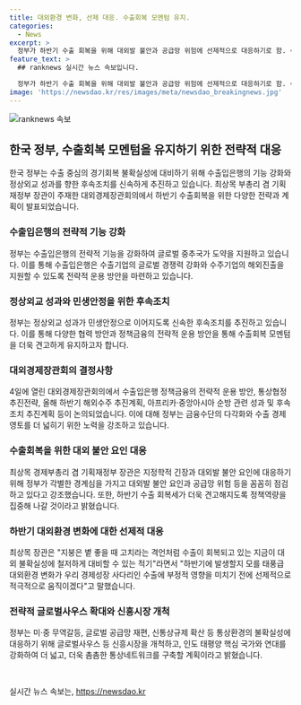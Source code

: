 ```yaml
---
title: 대외환경 변화, 선제 대응. 수출회복 모멘텀 유지.
categories:
  - News
excerpt: >
  정부가 하반기 수출 회복을 위해 대외발 불안과 공급망 위험에 선제적으로 대응하기로 함. 수출입은행 기능 강화로 글로벌 중추국가 도약을 지원, 정상외교 성과 민생안정으로 이어지도록 조치 추진. 최상목 경제부총리는 수출이 회복세를 보이는 상황에서 대외 불확실성에 대비할 적기라고 강조. 지정학적 긴장과 경제 블록화로 글로벌 공급망 재편이 가속화되는 상황에서 정부는 수출입은행 정책금융 운용 방안을 마련하고 지난 20년간 59개국과 FTA 체결로 세계 2위의 경제영토를 확보했다고 강조함.
feature_text: >
  ## ranknews 실시간 뉴스 속보입니다.

  정부가 하반기 수출 회복을 위해 대외발 불안과 공급망 위험에 선제적으로 대응하기로 함. 수출입은행 기능 강화로 글로벌 중추국가 도약을 지원, 정상외교 성과 민생안정으로 이어지도록 조치 추진. 최상목 경제부총리는 수출이 회복세를 보이는 상황에서 대외 불확실성에 대비할 적기라고 강조. 지정학적 긴장과 경제 블록화로 글로벌 공급망 재편이 가속화되는 상황에서 정부는 수출입은행 정책금융 운용 방안을 마련하고 지난 20년간 59개국과 FTA 체결로 세계 2위의 경제영토를 확보했다고 강조함.
image: 'https://newsdao.kr/res/images/meta/newsdao_breakingnews.jpg'
---
```


<p><img src="https://newsdao.kr/res/images/meta/newsdao_breakingnews.jpg" alt="ranknews 속보" /></p>

<h2 data-ke-size="size26">한국 정부, 수출회복 모멘텀을 유지하기 위한 전략적 대응</h2>

<p data-ke-size="size16">한국 정부는 수출 중심의 경기회복 불확실성에 대비하기 위해 수출입은행의 기능 강화와 정상외교 성과를 향한 후속조치를 신속하게 추진하고 있습니다. 최상목 부총리 겸 기획재정부 장관이 주재한 대외경제장관회의에서 하반기 수출회복을 위한 다양한 전략과 계획이 발표되었습니다. </p>

<h3 data-ke-size="size22"><b>수출입은행의 전략적 기능 강화</b></h3>

<p data-ke-size="size16">정부는 수출입은행의 전략적 기능을 강화하여 글로벌 중추국가 도약을 지원하고 있습니다. 이를 통해 수출입은행은 수출기업의 글로벌 경쟁력 강화와 수주기업의 해외진출을 지원할 수 있도록 전략적 운용 방안을 마련하고 있습니다.</p>

<h3 data-ke-size="size22"><b>정상외교 성과와 민생안정을 위한 후속조치</b></h3>

<p data-ke-size="size16">정부는 정상외교 성과가 민생안정으로 이어지도록 신속한 후속조치를 추진하고 있습니다. 이를 통해 다양한 협력 방안과 정책금융의 전략적 운용 방안을 통해 수출회복 모멘텀을 더욱 견고하게 유지하고자 합니다.</p>

<h3 data-ke-size="size22"><b>대외경제장관회의 결정사항</b></h3>

<p data-ke-size="size16">4일에 열린 대외경제장관회의에서 수출입은행 정책금융의 전략적 운용 방안, 통상협정 추진전략, 올해 하반기 해외수주 추진계획, 아프리카·중앙아시아 순방 관련 성과 및 후속조치 추진계획 등이 논의되었습니다. 이에 대해 정부는 금융수단의 다각화와 수출 경제영토를 더 넓히기 위한 노력을 강조하고 있습니다.</p>

<h3 data-ke-size="size22"><b>수출회복을 위한 대외 불안 요인 대응</b></h3>

<p data-ke-size="size16">최상목 경제부총리 겸 기획재정부 장관은 지정학적 긴장과 대외발 불안 요인에 대응하기 위해 정부가 각별한 경계심을 가지고 대외발 불안 요인과 공급망 위험 등을 꼼꼼히 점검하고 있다고 강조했습니다. 또한, 하반기 수출 회복세가 더욱 견고해지도록 정책역량을 집중해 나갈 것이라고 밝혔습니다.</p>

<h3 data-ke-size="size22"><b>하반기 대외환경 변화에 대한 선제적 대응</b></h3>

<p data-ke-size="size16">최상목 장관은 "지붕은 볕 좋을 때 고치라는 격언처럼 수출이 회복되고 있는 지금이 대외 불확실성에 철저하게 대비할 수 있는 적기"라면서 "하반기에 발생할지 모를 태풍급 대외환경 변화가 우리 경제성장 사다리인 수출에 부정적 영향을 미치기 전에 선제적으로 적극적으로 움직이겠다"고 말했습니다.</p>

<h3 data-ke-size="size22"><b>전략적 글로벌사우스 확대와 신흥시장 개척</b></h3>

<p data-ke-size="size16">정부는 미·중 무역갈등, 글로벌 공급망 재편, 신통상규제 확산 등 통상환경의 불확실성에 대응하기 위해 글로벌사우스 등 신흥시장을 개척하고, 인도 태평양 핵심 국가와 연대를 강화하여 더 넓고, 더욱 촘촘한 통상네트워크를 구축할 계획이라고 밝혔습니다.</p>

<p data-ke-size="size16">&nbsp;</p>
실시간 뉴스 속보는, <a href="https://newsdao.kr" rel="dofollow">https://newsdao.kr</a>


